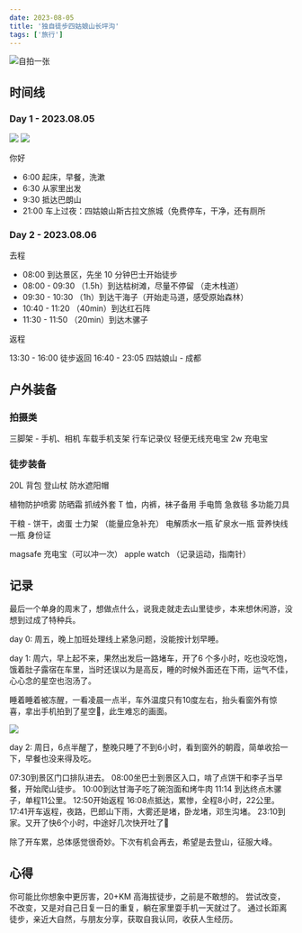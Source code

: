 ```yaml
---
date: 2023-08-05
title: '独自徒步四姑娘山长坪沟'
tags: ['旅行']
---
```


![自拍一张](https://cdn.jsdelivr.net/gh/goby-ao/picgo@main/img/IMG_0365.jpeg)

## 时间线
### Day 1 - 2023.08.05

![](https://cdn.jsdelivr.net/gh/goby-ao/picgo@main/img/IMG_0226.jpeg)
![](https://cdn.jsdelivr.net/gh/goby-ao/picgo@main/img/IMG_0365.jpeg)

你好

- 6:00 起床，早餐，洗漱
- 6:30 从家里出发
- 9:30 抵达巴朗山
- 21:00 车上过夜：四姑娘山斯古拉文旅城（免费停车，干净，还有厕所

### Day 2 - 2023.08.06

去程

- 08:00 到达景区，先坐 10 分钟巴士开始徒步
- 08:00 - 09:30 （1.5h）到达枯树滩，尽量不停留 （走木栈道）
- 09:30 - 10:30 （1h）到达干海子（开始走马道，感受原始森林）
- 10:40 - 11:20 （40min）到达红石阵
- 11:30 - 11:50 （20min）到达木骡子

返程

13:30 - 16:00 徒步返回
16:40 - 23:05 四姑娘山 - 成都

## 户外装备

### 拍摄类

三脚架 - 手机、相机
车载手机支架
行车记录仪
轻便无线充电宝
2w 充电宝

### 徒步装备

20L 背包
登山杖
防水遮阳帽

植物防护喷雾
防晒霜
抓绒外套
T 恤，内裤，袜子备用
手电筒
急救毯
多功能刀具

干粮 - 饼干，卤蛋
士力架 （能量应急补充）
电解质水一瓶
矿泉水一瓶
营养快线一瓶
身份证

magsafe 充电宝（可以冲一次）
apple watch （记录运动，指南针）

## 记录

最后一个单身的周末了，想做点什么，说我走就走去山里徒步，本来想休闲游，没想到过成了特种兵。

day 0: 周五，晚上加班处理线上紧急问题，没能按计划早睡。

day 1: 周六，早上起不来，果然出发后一路堵车，开了6 个多小时，吃也没吃饱，饿着肚子露宿在车里，当时还误以为是高反，睡的时候外面还在下雨，运气不佳，心心念的星空也泡汤了。

睡着睡着被冻醒，一看凌晨一点半，车外温度只有10度左右，抬头看窗外有惊喜，拿出手机拍到了星空🌌，此生难忘的画面。

![](https://cdn.jsdelivr.net/gh/goby-ao/picgo@main/img/IMG_0226.jpeg)

day 2: 周日，6点半醒了，整晚只睡了不到6小时，看到窗外的朝霞，简单收拾一下，早餐也没来得及吃。

07:30到景区门口排队进去。
08:00坐巴士到景区入口，啃了点饼干和李子当早餐，开始爬山徒步。
10:00到达甘海子吃了碗泡面和烤牛肉
11:14 到达终点木骡子，单程11公里。
12:50开始返程
16:08点抵达，累惨，全程8小时，22公里。
17:41开车返程，夜路，巴郎山下雨，大雾还是堵，卧龙堵，邓生沟堵。
23:10到家。又开了快6个小时，中途好几次快开吐了🤮

除了开车累，总体感觉很奇妙。下次有机会再去，希望是去登山，征服大峰。

## 心得

你可能比你想象中更厉害，20+KM 高海拔徒步，之前是不敢想的。
尝试改变，不改变，又是对自己日复一日的重复，躺在家里耍手机一天就过了。
通过长距离徒步，亲近大自然，与朋友分享，获取自我认同，收获人生经历。
